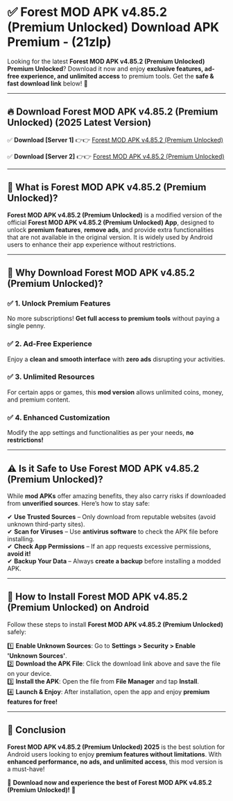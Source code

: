 
# ✅ Forest MOD APK v4.85.2 (Premium Unlocked) Download APK Premium -  (21zlp) 

Looking for the latest **Forest MOD APK v4.85.2 (Premium Unlocked) Premium Unlocked**? Download it now and enjoy **exclusive features, ad-free experience, and unlimited access** to premium tools. Get the **safe & fast download link** below! 🚀

---

## 🔥 Download Forest MOD APK v4.85.2 (Premium Unlocked) (2025 Latest Version)

✅ **Download [Server 1]** 👉👉 [Forest MOD APK v4.85.2 (Premium Unlocked) ](https://apkcomod.com?title=Forest_MOD_APK_v4.85.2_(Premium_Unlocked))  

✅ **Download [Server 2]** 👉👉 [Forest MOD APK v4.85.2 (Premium Unlocked) ](https://apkcomod.com?title=Forest_MOD_APK_v4.85.2_(Premium_Unlocked))  


---

## 📌 What is Forest MOD APK v4.85.2 (Premium Unlocked)?

**Forest MOD APK v4.85.2 (Premium Unlocked)** is a modified version of the official **Forest MOD APK v4.85.2 (Premium Unlocked) App**, designed to unlock **premium features**, **remove ads**, and provide extra functionalities that are not available in the original version. It is widely used by Android users to enhance their app experience without restrictions.

---

## 🌟 Why Download Forest MOD APK v4.85.2 (Premium Unlocked)?

### ✅ 1. Unlock Premium Features
No more subscriptions! **Get full access to premium tools** without paying a single penny.

### ✅ 2. Ad-Free Experience
Enjoy a **clean and smooth interface** with **zero ads** disrupting your activities.

### ✅ 3. Unlimited Resources
For certain apps or games, this **mod version** allows unlimited coins, money, and premium content.

### ✅ 4. Enhanced Customization
Modify the app settings and functionalities as per your needs, **no restrictions!**

---

## ⚠️ Is it Safe to Use Forest MOD APK v4.85.2 (Premium Unlocked)?

While **mod APKs** offer amazing benefits, they also carry risks if downloaded from **unverified sources**. Here’s how to stay safe:

✔ **Use Trusted Sources** – Only download from reputable websites (avoid unknown third-party sites).  
✔ **Scan for Viruses** – Use **antivirus software** to check the APK file before installing.  
✔ **Check App Permissions** – If an app requests excessive permissions, **avoid it!**  
✔ **Backup Your Data** – Always **create a backup** before installing a modded APK.

---

## 📲 How to Install Forest MOD APK v4.85.2 (Premium Unlocked) on Android

Follow these steps to install **Forest MOD APK v4.85.2 (Premium Unlocked)** safely:

1️⃣ **Enable Unknown Sources**: Go to **Settings > Security > Enable 'Unknown Sources'**.  
2️⃣ **Download the APK File**: Click the download link above and save the file on your device.  
3️⃣ **Install the APK**: Open the file from **File Manager** and tap **Install**.  
4️⃣ **Launch & Enjoy**: After installation, open the app and enjoy **premium features for free!**

---

## 🚀 Conclusion

**Forest MOD APK v4.85.2 (Premium Unlocked) 2025** is the best solution for Android users looking to enjoy **premium features without limitations**. With **enhanced performance, no ads, and unlimited access**, this mod version is a must-have!

🔻 **Download now and experience the best of Forest MOD APK v4.85.2 (Premium Unlocked)!** 🔻

